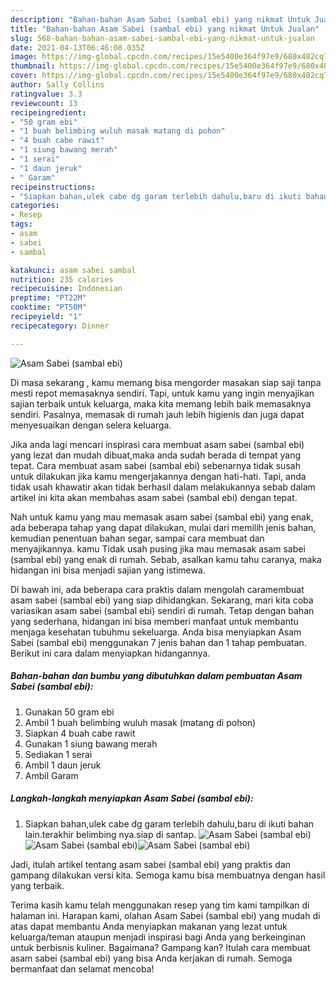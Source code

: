 ```yaml
---
description: "Bahan-bahan Asam Sabei (sambal ebi) yang nikmat Untuk Jualan"
title: "Bahan-bahan Asam Sabei (sambal ebi) yang nikmat Untuk Jualan"
slug: 568-bahan-bahan-asam-sabei-sambal-ebi-yang-nikmat-untuk-jualan
date: 2021-04-13T06:46:08.035Z
image: https://img-global.cpcdn.com/recipes/15e5400e364f97e9/680x482cq70/asam-sabei-sambal-ebi-foto-resep-utama.jpg
thumbnail: https://img-global.cpcdn.com/recipes/15e5400e364f97e9/680x482cq70/asam-sabei-sambal-ebi-foto-resep-utama.jpg
cover: https://img-global.cpcdn.com/recipes/15e5400e364f97e9/680x482cq70/asam-sabei-sambal-ebi-foto-resep-utama.jpg
author: Sally Collins
ratingvalue: 3.3
reviewcount: 13
recipeingredient:
- "50 gram ebi"
- "1 buah belimbing wuluh masak matang di pohon"
- "4 buah cabe rawit"
- "1 siung bawang merah"
- "1 serai"
- "1 daun jeruk"
- " Garam"
recipeinstructions:
- "Siapkan bahan,ulek cabe dg garam terlebih dahulu,baru di ikuti bahan lain.terakhir belimbing nya.siap di santap."
categories:
- Resep
tags:
- asam
- sabei
- sambal

katakunci: asam sabei sambal 
nutrition: 235 calories
recipecuisine: Indonesian
preptime: "PT22M"
cooktime: "PT50M"
recipeyield: "1"
recipecategory: Dinner

---
```



![Asam Sabei (sambal ebi)](https://img-global.cpcdn.com/recipes/15e5400e364f97e9/680x482cq70/asam-sabei-sambal-ebi-foto-resep-utama.jpg)

Di masa  sekarang , kamu memang bisa mengorder masakan siap saji tanpa mesti repot memasaknya sendiri. Tapi, untuk kamu yang ingin menyajikan sajian terbaik untuk keluarga, maka kita memang lebih baik memasaknya sendiri. Pasalnya, memasak di rumah jauh lebih higienis dan juga dapat menyesuaikan dengan selera keluarga.

Jika anda lagi mencari inspirasi cara membuat asam sabei (sambal ebi) yang lezat dan mudah dibuat,maka anda sudah berada di tempat yang tepat. Cara membuat asam sabei (sambal ebi)  sebenarnya tidak susah untuk dilakukan jika kamu mengerjakannya dengan hati-hati. Tapi, anda tidak usah khawatir akan tidak berhasil dalam melakukannya 
sebab dalam artikel ini kita akan membahas asam sabei (sambal ebi) dengan tepat.  



Nah untuk kamu yang mau memasak asam sabei (sambal ebi) yang enak, ada beberapa tahap yang dapat dilakukan, mulai dari memilih jenis bahan, kemudian penentuan bahan segar, sampai cara membuat dan menyajikannya. kamu Tidak usah pusing jika mau memasak asam sabei (sambal ebi) yang enak di rumah. Sebab, asalkan kamu  tahu caranya, maka hidangan ini bisa menjadi sajian yang istimewa.

Di bawah ini, ada beberapa cara praktis  dalam mengolah caramembuat asam sabei (sambal ebi) yang siap dihidangkan. Sekarang, mari kita coba variasikan asam sabei (sambal ebi) sendiri di rumah. Tetap dengan bahan yang sederhana, hidangan ini bisa memberi manfaat untuk membantu menjaga kesehatan tubuhmu sekeluarga. Anda bisa menyiapkan Asam Sabei (sambal ebi) menggunakan 7 jenis bahan dan 1 tahap pembuatan. Berikut ini cara dalam menyiapkan hidangannya.

<!--inarticleads1-->

##### Bahan-bahan dan bumbu yang dibutuhkan dalam pembuatan Asam Sabei (sambal ebi):

1. Gunakan 50 gram ebi
1. Ambil 1 buah belimbing wuluh masak (matang di pohon)
1. Siapkan 4 buah cabe rawit
1. Gunakan 1 siung bawang merah
1. Sediakan 1 serai
1. Ambil 1 daun jeruk
1. Ambil  Garam




<!--inarticleads2-->

##### Langkah-langkah menyiapkan Asam Sabei (sambal ebi):

1. Siapkan bahan,ulek cabe dg garam terlebih dahulu,baru di ikuti bahan lain.terakhir belimbing nya.siap di santap.
<img src="https://img-global.cpcdn.com/steps/480fdb8ec486125f/160x128cq70/asam-sabei-sambal-ebi-langkah-memasak-1-foto.jpg" alt="Asam Sabei (sambal ebi)"><img src="https://img-global.cpcdn.com/steps/dd4143345ce562a4/160x128cq70/asam-sabei-sambal-ebi-langkah-memasak-1-foto.jpg" alt="Asam Sabei (sambal ebi)"><img src="https://img-global.cpcdn.com/steps/e5de6acc2ff7db05/160x128cq70/asam-sabei-sambal-ebi-langkah-memasak-1-foto.jpg" alt="Asam Sabei (sambal ebi)">



Jadi, itulah artikel tentang  asam sabei (sambal ebi)  yang praktis dan gampang dilakukan versi kita. Semoga kamu bisa membuatnya dengan hasil yang terbaik. 

Terima kasih kamu telah menggunakan resep yang tim kami tampilkan di halaman ini. Harapan kami, olahan  Asam Sabei (sambal ebi) yang mudah di atas dapat membantu Anda menyiapkan makanan yang lezat untuk keluarga/teman ataupun menjadi inspirasi bagi Anda yang berkeinginan untuk berbisnis kuliner. Bagaimana? Gampang kan? Itulah cara membuat asam sabei (sambal ebi) yang bisa Anda kerjakan di rumah. Semoga bermanfaat dan selamat mencoba!

